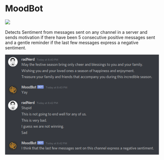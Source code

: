 # MoodBot

[![](https://img.shields.io/static/v1?style=for-the-badge&logo=discord&message=Invite&label=Discord&labelColor=&color=7289da)](https://discord.com/api/oauth2/authorize?client_id=828258700857966624&permissions=2048&scope=bot)

Detects Sentiment from messages sent on any channel in a server and sends motivation if there have been 5 consecutive positive messages sent and a gentle reminder if the last few messages express a negative sentiment.

![](./.github/screenshot.png)

